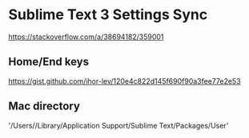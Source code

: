 # Sublime Text 3 Settings Sync
https://stackoverflow.com/a/38694182/359001

## Home/End keys
https://gist.github.com/ihor-lev/120e4c822d145f690f90a3fee77e2e53

## Mac directory
'/Users/<username>/Library/Application Support/Sublime Text/Packages/User'
